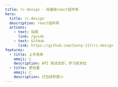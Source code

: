 ```yaml
---
title: rc-design - 轻量级react组件库
hero:
  title: rc-design
  description: react组件库
  actions:
    - text: 指南
      link: /guide
    - text: GitHub
      link: https://github.com/Sunny-117/rc-design
features:
  - title: 上手简单
    emoji: 💎
    description: API 简洁友好，学习成本低
  - title: 更轻量
    emoji: 🌈
    description: 打包体积更小
---
```

